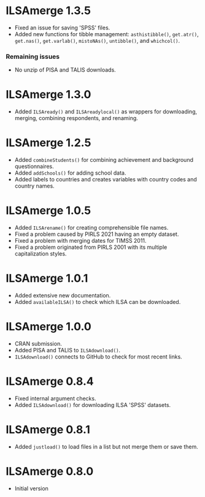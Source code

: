 # ILSAmerge 1.3.5
- Fixed an issue for saving 'SPSS' files.
- Added new functions for tibble management: `asthistibble()`,
`get.atr()`, `get.nas()`, `get.varlab()`, `mistoNAs()`, `untibble()`, and `whichcol()`.

### Remaining issues
- No unzip of PISA and TALIS downloads.


# ILSAmerge 1.3.0
- Added `ILSAready()` and `ILSAreadylocal()` as wrappers for downloading, 
merging, combining respondents, and renaming.


# ILSAmerge 1.2.5
- Added `combineStudents()` for combining achievement and  background questionnaires.
- Added `addSchools()` for adding school data.
- Added labels to countries and creates variables with country codes and country names.


# ILSAmerge 1.0.5
- Added `ILSArename()` for creating comprehensible file names.
- Fixed a problem caused by PIRLS 2021 having an empty dataset.
- Fixed a problem with merging dates for TIMSS 2011. 
- Fixed a problem originated from PIRLS 2001 with its multiple capitalization styles. 


# ILSAmerge 1.0.1
- Added extensive new documentation.
- Added `availableILSA()` to check which ILSA can be downloaded.

# ILSAmerge 1.0.0
- CRAN submission.
- Added PISA and TALIS to `ILSAdownload()`.
- `ILSAdownload()` connects to GitHub to check for most recent links.

# ILSAmerge 0.8.4
- Fixed internal argument checks.
- Added `ILSAdownload()` for downloading ILSA 'SPSS' datasets.

# ILSAmerge 0.8.1
 - Added `justload()` to load files in a list but not merge them or save them.
 
# ILSAmerge 0.8.0
 - Initial version

